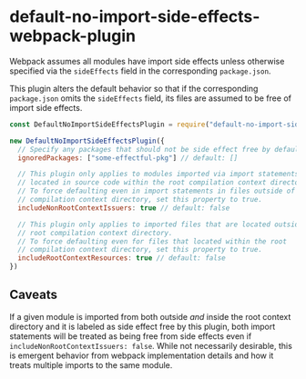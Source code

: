 # default-no-import-side-effects-webpack-plugin

Webpack assumes all modules have import side effects unless otherwise specified via the `sideEffects` field in the corresponding `package.json`.

This plugin alters the default behavior so that if the corresponding `package.json` omits the `sideEffects` field, its files are assumed to be free of import side effects.

```js
const DefaultNoImportSideEffectsPlugin = require("default-no-import-side-effects-webpack-plugin");

new DefaultNoImportSideEffectsPlugin({
  // Specify any packages that should not be side effect free by default.
  ignoredPackages: ["some-effectful-pkg"] // default: []

  // This plugin only applies to modules imported via import statements
  // located in source code within the root compilation context directory.
  // To force defaulting even in import statements in files outside of the root
  // compilation context directory, set this property to true.
  includeNonRootContextIssuers: true // default: false

  // This plugin only applies to imported files that are located outside the
  // root compilation context directory.
  // To force defaulting even for files that located within the root
  // compilation context directory, set this property to true.
  includeRootContextResources: true // default: false
})
```

## Caveats

If a given module is imported from both outside _and_ inside the root context directory and it is labeled as side effect free by this plugin, both import statements will be treated as being free from side effects even if `includeNonRootContextIssuers: false`. While not necessarily desirable, this is emergent behavior from webpack implementation details and how it treats multiple imports to the same module.
